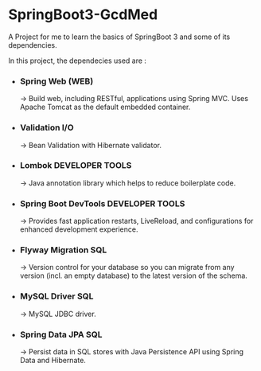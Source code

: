 # SpringBoot3-GcdMed

A Project for me to learn the basics of SpringBoot 3 and some of its dependencies.

In this project, the dependecies used are : 

* ### Spring Web (WEB)

  &rarr; Build web, including RESTful, applications using Spring MVC. Uses Apache Tomcat as the default embedded container.

* ### Validation I/O

  &rarr; Bean Validation with Hibernate validator.

* ### Lombok DEVELOPER TOOLS

  &rarr; Java annotation library which helps to reduce boilerplate code.

* ### Spring Boot DevTools DEVELOPER TOOLS

  &rarr; Provides fast application restarts, LiveReload, and configurations for enhanced development experience.

* ### Flyway Migration SQL

  &rarr; Version control for your database so you can migrate from any version (incl. an empty database) to the latest version of the schema.

* ### MySQL Driver SQL

  &rarr; MySQL JDBC driver.

* ### Spring Data JPA SQL

  &rarr; Persist data in SQL stores with Java Persistence API using Spring Data and Hibernate.
